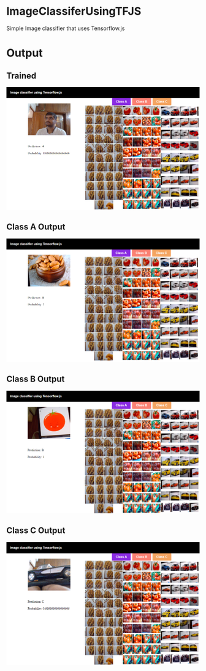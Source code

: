 # ImageClassiferUsingTFJS
Simple Image classifier that uses Tensorflow.js

# Output
## Trained
![alt](Output/Annotation%202019-08-28%20074418.png)

## Class A Output
![alt](Output/Annotation%202019-08-28%20074553.png)

## Class B Output
![alt](Output/Annotation%202019-08-28%20074745.png)

## Class C Output
![alt](Output/Annotation%202019-08-28%20075004.png)
